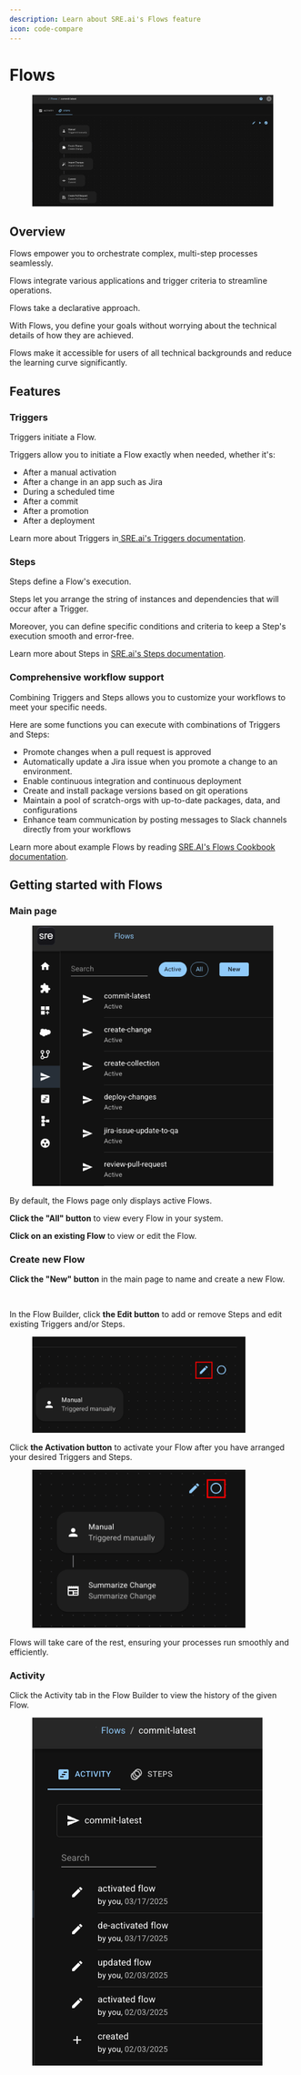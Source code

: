 ```yaml
---
description: Learn about SRE.ai's Flows feature
icon: code-compare
---
```


# Flows

<figure><img src="../.gitbook/assets/SlightAcmeEdit.png" alt=""><figcaption></figcaption></figure>

## Overview

Flows empower you to orchestrate complex, multi-step processes seamlessly.&#x20;

Flows integrate various applications and trigger criteria to streamline operations.

Flows take a declarative approach.&#x20;

With Flows, you define your goals without worrying about the technical details of how they are achieved.

Flows make it accessible for users of all technical backgrounds and reduce the learning curve significantly.

## **Features**

### **Triggers**

Triggers initiate a Flow.

Triggers allow you to initiate a Flow exactly when needed, whether it's:

* After a manual activation
* After a change in an app such as Jira
* During a scheduled time
* After a commit&#x20;
* After a promotion
* After a deployment

Learn more about Triggers in[ SRE.ai's Triggers documentation](triggers/).

### **Steps**&#x20;

Steps define a Flow's execution.

Steps let you arrange the string of instances and dependencies that will occur after a Trigger.

Moreover, you can define specific conditions and criteria to keep a Step's execution smooth and error-free.

Learn more about Steps in [SRE.ai's Steps documentation](steps/).

### Comprehensive workflow support

Combining Triggers and Steps allows you to customize your workflows to meet your specific needs.

Here are some functions you can execute with combinations of Triggers and Steps:

* Promote changes when a pull request is approved
* Automatically update a Jira issue when you promote a change to an environment.
* Enable continuous integration and continuous deployment
* Create and install package versions based on git operations
* Maintain a pool of scratch-orgs with up-to-date packages, data, and configurations
* Enhance team communication by posting messages to Slack channels directly from your workflows

Learn more about example Flows by reading [SRE.AI's Flows Cookbook documentation](cookbook.md).

## **Getting started with Flows**

### **Main page**

<figure><img src="../.gitbook/assets/the-flows-main-page.png" alt=""><figcaption></figcaption></figure>

By default, the Flows page only displays active Flows.

**Click the "All" button** to view every Flow in your system.

**Click on an existing Flow** to view or edit the Flow.

### Create new Flow

**Click the "New" button** in the main page to name and create a new Flow.

<figure><img src="../.gitbook/assets/Screenshot 2025-04-25 at 3.55.22 PM.png" alt="" width="375"><figcaption></figcaption></figure>

In the Flow Builder, click **the Edit button** to add or remove Steps and edit existing Triggers and/or Steps.

<figure><img src="../.gitbook/assets/Edit Flows Button.png" alt="" width="375"><figcaption></figcaption></figure>

Click **the Activation button** to activate your Flow after you have arranged your desired Triggers and Steps.

<figure><img src="../.gitbook/assets/The Activate Button.png" alt="" width="375"><figcaption></figcaption></figure>

Flows will take care of the rest, ensuring your processes run smoothly and efficiently.

### Activity

Click the Activity tab in the Flow Builder to view the history of the given Flow.

<figure><img src="../.gitbook/assets/flows-activity-tab.png" alt=""><figcaption></figcaption></figure>
